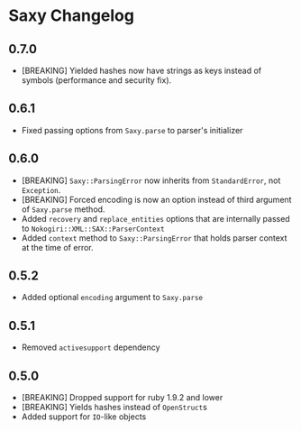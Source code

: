 # Saxy Changelog

## 0.7.0

* [BREAKING] Yielded hashes now have strings as keys instead of symbols (performance and security fix).

## 0.6.1

* Fixed passing options from `Saxy.parse` to parser's initializer

## 0.6.0

* [BREAKING] `Saxy::ParsingError` now inherits from `StandardError`, not `Exception`.
* [BREAKING] Forced encoding is now an option instead of third argument of `Saxy.parse` method.
* Added `recovery` and `replace_entities` options that are internally passed to `Nokogiri::XML::SAX::ParserContext`
* Added `context` method to `Saxy::ParsingError` that holds parser context at the time of error.

## 0.5.2

* Added optional `encoding` argument to `Saxy.parse`

## 0.5.1

* Removed `activesupport` dependency

## 0.5.0

* [BREAKING] Dropped support for ruby 1.9.2 and lower
* [BREAKING] Yields hashes instead of `OpenStruct`s
* Added support for `IO`-like objects
